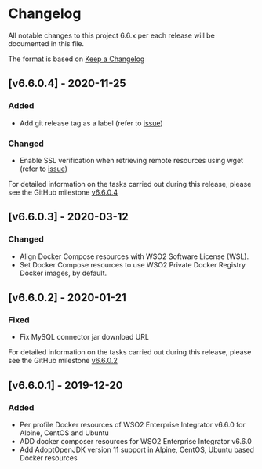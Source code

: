 # Changelog
All notable changes to this project 6.6.x per each release will be documented in this file.

The format is based on [Keep a Changelog](https://keepachangelog.com/en/1.0.0/)

## [v6.6.0.4] - 2020-11-25

### Added
- Add git release tag as a label (refer to [issue](https://github.com/wso2/docker-ei/issues/215))

### Changed
- Enable SSL verification when retrieving remote resources using wget (refer to [issue](https://github.com/wso2/docker-ei/issues/219))

For detailed information on the tasks carried out during this release, please see the GitHub milestone
[v6.6.0.4](https://github.com/wso2/docker-ei/milestone/18)

## [v6.6.0.3] - 2020-03-12

### Changed
- Align Docker Compose resources with WSO2 Software License (WSL).
- Set Docker Compose resources to use WSO2 Private Docker Registry Docker images, by default.

## [v6.6.0.2] - 2020-01-21

### Fixed
- Fix MySQL connector jar download URL

For detailed information on the tasks carried out during this release, please see the GitHub milestone
[v6.6.0.2](https://github.com/wso2/docker-ei/milestone/9)

## [v6.6.0.1] - 2019-12-20

### Added
- Per profile Docker resources of WSO2 Enterprise Integrator v6.6.0 for Alpine, CentOS and Ubuntu
- ADD docker composer resources for WSO2 Enterprise Integrator v6.6.0
- Add AdoptOpenJDK version 11 support in Alpine, CentOS, Ubuntu based Docker resources
